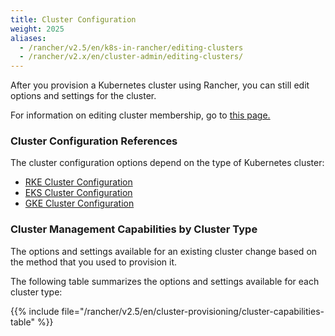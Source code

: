 ```yaml
---
title: Cluster Configuration
weight: 2025
aliases:
  - /rancher/v2.5/en/k8s-in-rancher/editing-clusters
  - /rancher/v2.x/en/cluster-admin/editing-clusters/
---
```


After you provision a Kubernetes cluster using Rancher, you can still edit options and settings for the cluster.

For information on editing cluster membership, go to [this page.]({{<baseurl>}}/rancher/v2.5/en/cluster-admin/cluster-access/cluster-members)

### Cluster Configuration References

The cluster configuration options depend on the type of Kubernetes cluster:

- [RKE Cluster Configuration](./rke-config-reference)
- [EKS Cluster Configuration](./eks-config-reference)
- [GKE Cluster Configuration](./gke-config-reference)

### Cluster Management Capabilities by Cluster Type

The options and settings available for an existing cluster change based on the method that you used to provision it.

The following table summarizes the options and settings available for each cluster type:

{{% include file="/rancher/v2.5/en/cluster-provisioning/cluster-capabilities-table" %}}

